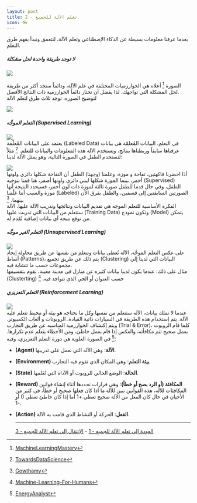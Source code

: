 ```yaml
---
layout: post
title: تعلم الآلة للجميع - 2
icon: 👓
---
```


بعدما عرفنا معلومات بسيطة عن الذكاء الإصطناعي وتعلم الآلة، لنتعمق ونبدأ بفهم طرق التعلم.  


##### لا توجد طريقة واحدة لحل مشكلة   
  


![](https://alioh.github.io/images/2019-2-10/2.png)  

الصورة [^2] أعلاه هي الخوارزميات المختلفة في علم الآلة، ودائماً ستجد أكثر من طريقة لحل المشكلة التي تواجهك، لذا يفضل أن تختار دائماً الخوارزمية ذات النتائج الأفضل.  
لتوضيح الصوره، توجد ثلاث طرق لتعلم الآلة  



![](https://alioh.github.io/images/2019-2-10/3.jpeg)  
  


##### التعلم الموجَّه (Supervised Learning) 
  
![](https://alioh.github.io/images/2019-2-10/4.png)  
يعتمد على البيانات المٌعلْمة (Labeled Data) في التعلم. البيانات المُعلمّة هي بيانات عرفناها سابقاً وربطناها بنتائج، وتستخدم الآلة هذه المعلومات والبيانات للتعلم. [^3] 
مثلاً لنستخدم الطفل في الصورة التالية، وهو يمثل الآلة لدينا: 
  
![](https://alioh.github.io/images/2019-2-10/6.png)  
أذا احضرنا فاكهتين، تفاحة و موزة، وعلمنا (وجهنا) الطفل أن التفاحة شكلها دائري ولونها أحمر، بينما الموزة شكلها ليس دائري ولونها أصفر، هنا قمنا بتوجيه (Supervised) الطفل، وفي حال قدما للطفل صورة ثالثة لموزة ذات لون أحمر، فسيحدد النتيجة أنها موزة والسبب أننا عَلْمنا (Labeled) الصورتين السابقتين إلى قسمين، والطفل يفرق الآن بينهما. [^4]  
الفكرة الأساسية للتعلم الموجه هي تقديم البيانات ونتائجها وتدريب الآلة عليها. الآلة ستتعلم من البيانات التي تدربت عليها (Training Data) وتكون نموذج (Model) يتمكن من توقع نتيجة أي بيانات إضافية تُقَدم له.  



##### التعلم الغير موجَّه (Unsupervised Learning)
  
![](https://alioh.github.io/images/2019-2-10/5.png)  
على عكس التعلم الموجَّه، الآلة تُعطى بيانات وتتعلم من نفسها عن طريق محاولة إيجاد أنماط (Patterns)، يتم ذلك عن طريق تجميع (Clustering) البيانات التي لدينا إلى مجموعات حسب ما تتشابة فيه.  
مثال على ذلك: عندما يكون لدينا بيانات كثيره عن منازل في مدينة معينة، نقوم بتقسيمها (Clusterting) حسب العنوان أو الحي الذي تتواجد فيه.  [^5]



##### التعلم التعزيزي (Reinforcement Learning)
  
![](https://alioh.github.io/images/2019-2-10/7.jpg)  
عندما لا نملك بيانات، الآله ستتعلم من نفسها وكل ما نحتاجه هو بيئة أو محيط تتعلم عليه الآلة. يتم إستخدام هذه الطريقة في السيارات ذاتية القيادة، الروبوتات و ألعاب الكمبيوتر. ويتم إكتشاف الخوارزمية المناسبه عن طريق التجارب (Trial & Error)، كلما قام الروبوت بعمل صحيح تتم مكافأته، والعكس إذا قام بعمل خاطئ، ومن الأخطاء يتعلم عدم تكرارها.  [^6]
في الصورة العلوية هي دورة التعلم التعزيزي، وفيه:
* **(Agent) الآلة**: وهي الآله التي نعمل على تدريبها.
* **(Environment) بيئة التعلم**: وهي المكان الذي تقوم فيه التجارب.
* **(State) الحالة**: الوضع الحالي للروبوت أو الآداة التي نُعَلمها.
* **(Reward) المكافئة (أو الرد بصح أو خطأ)**: وهي قرارات نحددها أثناء إنشاء قوانين المكافئات للآله، هذه القوانين تبين للآلة ما اذا كان فعلها صحيح أو خطأ، في كثير من الأحيان في حال كان الفعل من الآلة صحيح تعطى +1 أما إذا كان خاطئ تعطى 0 أو -1.
* **(Action) الفعل**: الحركة أو النشاط الذي قامت به الآلة.
  
  
  -----
  [العودة إلى تعلم الآلة للجميع - 1](https://alioh.github.io/Machine-Learning-for-Everyone-1/)   -   [الإنتقال إلى تعلم الآلة للجميع - 3](https://alioh.github.io/Machine-Learning-for-Everyone-3/)  
  
  


[^1]: [Futurice](https://www.futurice.com/blog/ai-machine-learning-and-deep-learning-explained/)
[^2]: [MachineLearningMastery](https://machinelearningmastery.com/a-tour-of-machine-learning-algorithms/)
[^3]: [TowardsDataScience](https://towardsdatascience.com/machine-learning-for-beginners-d247a9420dab)
[^4]: [Gowthamy](https://medium.com/@gowthamy/machine-learning-supervised-learning-vs-unsupervised-learning-f1658e12a780)
[^5]: [Machine-Learning-For-Humans](https://medium.com/machine-learning-for-humans/unsupervised-learning-f45587588294)
[^6]: [EnergyAnalyst](https://energyanalyst.co.uk/applying-machine-learning-to-the-electricity-industry/)